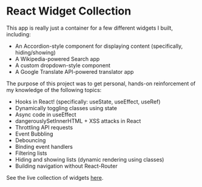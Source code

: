 # React Widget Collection

This app is really just a container for a few different widgets I built, including:

- An Accordion-style component for displaying content (specifically, hiding/showing)
- A Wikipedia-powered Search app
- A custom dropdown-style component
- A Google Translate API-powered translator app

The purpose of this project was to get personal, hands-on reinforcement of my knowledge of the following topics:

- Hooks in React! (specifically: useState, useEffect, useRef)
- Dynamically toggling classes using state
- Async code in useEffect
- dangerouslySetInnerHTML + XSS attacks in React
- Throttling API requests
- Event Bubbling
- Debouncing
- Binding event handlers
- Filtering lists
- Hiding and showing lists (dynamic rendering using classes)
- Building navigation without React-Router

See the live collection of widgets <a href="https://tcs-react-widget-collection.netlify.app/" target="_blank" >here</a>.
